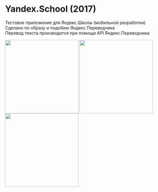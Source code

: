 # Yandex.School (2017)
Тестовое приложение для Яндекс.Школы (мобильной разработки)</br>
Сделано по образу и подобию Яндекс.Переводчика</br>
Перевод текста производится при помощи API Яндекс.Переводчика

<img align="left" src="https://github.com/iamkatrechko/Yandex.School-2017/blob/master/raw/1.png" width="240">
<img align="left" src="https://github.com/iamkatrechko/Yandex.School-2017/blob/master/raw/2.png" width="240">
<img align="left" src="https://github.com/iamkatrechko/Yandex.School-2017/blob/master/raw/3.png" width="240">

